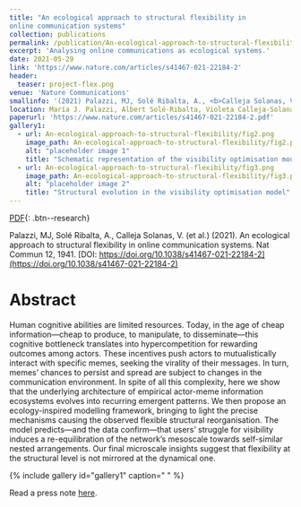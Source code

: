 ```yaml
---
title: "An ecological approach to structural flexibility in
online communication systems"
collection: publications
permalink: /publication/An-ecological-approach-to-structural-flexibility
excerpt: 'Analysing online communications as ecological systems.'
date: 2021-05-29
link: 'https://www.nature.com/articles/s41467-021-22184-2'
header:
  teaser: project-flex.png
venue: 'Nature Communications'
smallinfo: '(2021) Palazzi, MJ, Solé Ribalta, A., <b>Calleja Solanas, V.</b>, Meloni, S., Plata, C.A., Suweis, S. & Borge-Holthoefer J.,   <b><i>Nature Communications</i></b>'
location: María J. Palazzi, Albert Solé-Ribalta, Violeta Calleja-Solanas, Sandro Meloni, Carlos A. Plata, Samir Suweis & Javier Borge-Holthoefer
paperurl: 'https://www.nature.com/articles/s41467-021-22184-2.pdf'
gallery1:
  - url: An-ecological-approach-to-structural-flexibility/fig2.png
    image_path: An-ecological-approach-to-structural-flexibility/fig2.png
    alt: "placeholder image 1"
    title: "Schematic representation of the visibility optimisation model."
  - url: An-ecological-approach-to-structural-flexibility/fig3.png
    image_path: An-ecological-approach-to-structural-flexibility/fig3.png
    alt: "placeholder image 2"
    title: "Structural evolution in the visibility optimisation model"
---
```


[PDF](https://www.nature.com/articles/s41467-021-22184-2.pdf){: .btn--research}

Palazzi, MJ, Solé Ribalta, A., Calleja Solanas, V. (et al.) (2021). An ecological approach to structural flexibility in online communication systems. Nat Commun 12, 1941. [DOI: https://doi.org/10.1038/s41467-021-22184-2](https://doi.org/10.1038/s41467-021-22184-2)

# Abstract
Human cognitive abilities are limited resources. Today, in the age of cheap information—cheap to produce, to manipulate, to disseminate—this cognitive bottleneck translates into hypercompetition for rewarding outcomes among actors. These incentives push actors to mutualistically interact with specific memes, seeking the virality of their messages. In turn, memes’ chances to persist and spread are subject to changes in the communication environment. In spite of all this complexity, here we show that the underlying architecture of empirical actor-meme information ecosystems evolves into recurring emergent patterns. We then propose an ecology-inspired modelling framework, bringing to light the precise mechanisms causing the observed flexible structural reorganisation. The model predicts—and the data confirm—that users’ struggle for visibility induces a re-equilibration of the network’s mesoscale towards self-similar nested arrangements. Our final microscale insights suggest that flexibility at the structural level is not mirrored at the dynamical one.

{% include gallery id="gallery1" caption=" " %}

Read a press note [here](https://ifisc.uib-csic.es/es/news/analyzing-online-communication-ecological-systems/).
